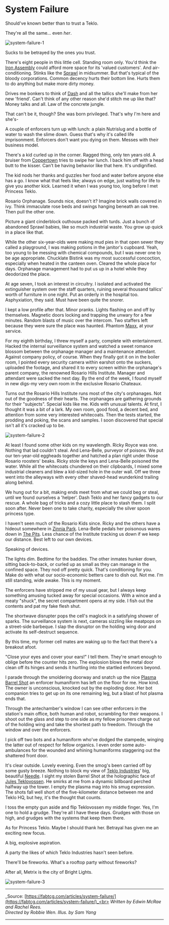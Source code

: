 # System Failure

Should've known better than to trust a Teklo.

They're all the same... even _her_.

<img src="https://d2hl7maqck52px.cloudfront.net/main-story/12-bright-lights/system-failure-1.webp" alt="system-failure-1" class="center" />

Sucks to be betrayed by the ones you trust.

There's eight people in this little cell. Standing room only. You'd think the [Iron Assembly](../../world-of-rathe/metrix/a-better-tomorrow.md#iron-assembly) could afford more space for its 'valued customers'. And air-conditioning. Stinks like the [Sprawl](../../world-of-rathe/metrix/a-sprawling-metropolis.md#the-sprawl) in midsummer. But that's typical of the bloody corporations. Common decency hurts their bottom line. Hurts them to do anything but make more dirty money.

Drives me bonkers to think of [Dash](../../heroes-of-rathe/dash-about.md) and all the tallics she'll make from her new 'friend'. Can't think of any other reason she'd stitch me up like that? Money talks and all. Law of the concrete jungle.

That can't be it, though? She was born privileged. That's why I'm here and she's-

A couple of enforcers turn up with lunch: a plain Nutrislug and a bottle of water to wash the slime down. Guess that's why it's called life imprisonment. Enforcers don't want you dying on them. Messes with their business model.

There's a kid curled up in the corner. Ragged thing, only ten years old. A bruiser from [Coppertown](../../world-of-rathe/metrix/a-sprawling-metropolis.md#coppertown) tries to swipe her lunch. I back him off with a head butt to the kisser. Can't be having behavior like that here. It's undignified.

The kid nods her thanks and guzzles her food and water before anyone else has a go. I know what that feels like; always on edge, just waiting for life to give you another kick. Learned it when I was young too, long before I met Princess Teklo.

Rosario Orphanage. Sounds nice, doesn't it? Imagine brick walls covered in ivy. Think immaculate rose beds and swings hanging beneath an oak tree. Then pull the other one.

Picture a giant cinderblock outhouse packed with turds. Just a bunch of abandoned Sprawl babies, like so much industrial waste. You grow up quick in a place like that.

While the other six-year-olds were making mud pies in that open sewer they called a playground, I was making potions in the janitor's cupboard. Yeah, too young to be messing with chemical compounds, but I was never one to be age appropriate. Chucklate Bistink was my most successful concoction, especially when heated in the canteen oven. Cleared the whole place for days. Orphanage management had to put us up in a hotel while they deodorized the place.

At age seven, I took an interest in circuitry. I isolated and activated the extinguisher system over the staff quarters, ruining several thousand tallics' worth of furniture in one night. Put an orderly in the hospital too. Asphyxiation, they said. Must have been quite the snorer.

I kept a low profile after that. Minor pranks. Lights flashing on and off by themselves. Magnetic doors locking and trapping the unwary for a few minutes. Random blasts of music over the intercom. Two staffers left because they were sure the place was haunted. Phantom [Maxx](../../heroes-of-rathe/maxx-about.md), at your service.

For my eighth birthday, I threw myself a party, complete with entertainment. Hacked the internal surveillance system and watched a sweet romance blossom between the orphanage manager and a maintenance attendant. Against company policy, of course. When they finally got it on in the boiler room, I pointed every security camera within earshot onto the suckers, uploaded the footage, and shared it to every screen within the orphanage's parent company, the renowned Rosario Hills Institute. Manager and attendant were sacked the next day. By the end of the week, I found myself in new digs-my very own room in the exclusive Rosario Chateaux.

Turns out the Rosario Hills Institute runs most of the city's orphanages. Not out of the goodness of their hearts. The orphanages are gathering grounds for their "subjects". Special kids like me. Kids with unusual talents. At first, I thought it was a bit of a lark. My own room, good food, a decent bed, and attention from some very interested whitecoats. Then the tests started, the prodding and poking, the scans and samples. I soon discovered that special isn't all it's cracked up to be.

<img src="https://d2hl7maqck52px.cloudfront.net/main-story/12-bright-lights/system-failure-2.webp" alt="system-failure-2" class="center" />

At least I found some other kids on my wavelength. Ricky Royce was one. Nothing that lad couldn't steal. And Lena-Belle, purveyor of poisons. We put our ten-year-old eggheads together and hatched a plan right under those Rosario roosters' beaks. Ricky stole the keys and Lena-Belle poisoned the water. While all the whitecoats chundered on their clipboards, I mixed some industrial cleaners and blew a kid-sized hole in the outer wall. Off we three went into the alleyways with every other shaved-head wunderkind trailing along behind.

We hung out for a bit, making ends meet from what we could beg or steal, until we found ourselves a 'helper'. Dash Teklo and her fancy gadgets to our rescue. A whole bag of tricks and a cozy little place to stash them. I split soon after. Never been one to take charity, especially the silver spoon princess type.

I haven't seen much of the Rosario Kids since. Ricky and the others have a hideout somewhere in [Zinnia Park](../../world-of-rathe/metrix/a-sprawling-metropolis.md#zinnia-park). Lena-Belle pedals her poisonous wares down in [The Pits](../../world-of-rathe/pits/pits.md). Less chance of the Institute tracking us down if we keep our distance. Best left to our own devices.

Speaking of devices.

The lights dim. Bedtime for the baddies. The other inmates hunker down, sitting back-to-back, or curled up as small as they can manage in the confined space. They nod off pretty quick. That's conditioning for you. Make do with what our socio-economic betters care to dish out. Not me. I'm still standing, wide awake. This is my moment.

The enforcers have stripped me of my usual gear, but I always keep something amusing tucked away for special occasions. With a wince and a meaty "shuck", the secret compartment opens at my side. I fish out the contents and pat my fake flesh shut.

The shortwave disrupter pops the cell's maglock in a satisfying shower of sparks. The surveillance system is next, cameras sizzling like meatpops on a street-side barbeque. I slap the disruptor on the holding wing door and activate its self-destruct sequence.

By this time, my former cell mates are waking up to the fact that there's a breakout afoot.

"Close your eyes and cover your ears!" I tell them. They're smart enough to oblige before the counter hits zero. The explosion blows the metal door clean off its hinges and sends it hurtling into the startled enforcers beyond.

I parade through the smoldering doorway and snatch up the nice [Plasma Barrel Shot](../../digital-tiles/03-crucible-of-war/crucible-of-war.md#plasma-barrel-shot) an enforcer humaniform has left on the floor for me. How kind. The owner is unconscious, knocked out by the exploding door. Her bot companion tries to get up on its one remaining leg, but a blast of hot plasma ends that.

Through the antechamber's window I can see other enforcers in the station's main office, both human and robot, scrambling for their weapons. I shoot out the glass and step to one side as my fellow prisoners charge out of the holding wing and take the shortest path to freedom. Through the window and over the enforcers.

I pick off two bots and a humaniform who've dodged the stampede, winging the latter out of respect for fellow organics. I even order some auto-ambulances for the wounded and whining humaniforms staggering out the shattered front door.

It's clear outside. Lovely evening. Even the smog's been carried off by some gusty breeze. Nothing to block my view of [Teklo Industries](../../world-of-rathe/metrix/a-better-tomorrow.md#teklo-industries)' big, beautiful [Needle](../../world-of-rathe/metrix/a-sprawling-metropolis.md#the-needle). I sight my stolen Barrel Shot at the holographic face of [Jules Teklovossen](../../heroes-of-rathe/teklovossen-about.md). He smirks at me from a dynamic billboard perched halfway up the tower. I empty the plasma mag into his smug expression. The shots fall well short of the five-kilometer distance between me and Teklo HQ, but hey, it's the thought that counts.

I toss the empty gun aside and flip Teklovossen my middle finger. Yes, I'm one to hold a grudge. They're all I have these days. Grudges with those on high, and grudges with the systems that keep them there.

As for Princess Teklo. Maybe I should thank her. Betrayal has given me an exciting new focus.

A big, explosive aspiration.

A party the likes of which Teklo Industries hasn't seen before.

There'll be fireworks. What's a rooftop party without fireworks?

After all, Metrix is the city of Bright Lights.

<img src="https://d2hl7maqck52px.cloudfront.net/main-story/12-bright-lights/system-failure-3.webp" alt="system-failure-3" class="center" />

---

_Source: [https://fabtcg.com/articles/system-failure/](https://fabtcg.com/articles/system-failure/)_<br>
_Written by Edwin McRae and Rachel Rees._<br>
_Directed by Robbie Wen. Illus. by Sam Yang_

---
